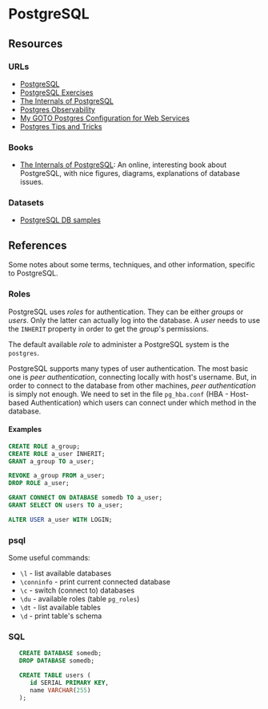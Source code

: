 PostgreSQL
==========


Resources
---------

### URLs ###

 - [PostgreSQL](https://www.postgresql.org/)
 - [PostgreSQL Exercises](http://pgexercises.com/)
 - [The Internals of PostgreSQL](http://www.interdb.jp/pg/)
 - [Postgres Observability](https://pgstats.dev/)
 - [My GOTO Postgres Configuration for Web Services][web-config]
 - [Postgres Tips and Tricks](https://pgdash.io/blog/postgres-tips-and-tricks.html)


[web-config]:	https://tightlycoupled.io/my-goto-postgres-configuration-for-web-services/


### Books ###

 - [The Internals of PostgreSQL](http://www.interdb.jp/pg/):
   An online, interesting book about PostgreSQL, with nice figures, diagrams,
   explanations of database issues.

### Datasets ###

 - [PostgreSQL DB samples](https://www.postgresql.org/ftp/projects/pgFoundry/dbsamples/)


References
----------

Some notes about some terms, techniques, and other information, specific to
PostgreSQL.

### Roles ###

PostgreSQL uses _roles_ for authentication.  They can be either _groups_ or
_users_.  Only the latter can actually log into the database.  A _user_ needs to
use the `INHERIT` property in order to get the _group_'s permissions.

The default available _role_ to administer a PostgreSQL system is the
`postgres`.

PostgreSQL supports many types of user authentication.  The most basic one is
_peer authentication_, connecting locally with host's username.  But, in order
to connect to the database from other machines, _peer authentication_ is simply
not enough.  We need to set in the file `pg_hba.conf` (HBA - Host-based
Authentication) which users can connect under which method in the database.

#### Examples ####

```sql
CREATE ROLE a_group;
CREATE ROLE a_user INHERIT;
GRANT a_group TO a_user;

REVOKE a_group FROM a_user;
DROP ROLE a_user;

GRANT CONNECT ON DATABASE somedb TO a_user;
GRANT SELECT ON users TO a_user;

ALTER USER a_user WITH LOGIN;
```

### psql ###

Some useful commands:

 - `\l`		- list available databases
 - `\conninfo`	- print current connected database
 - `\c`		- switch (connect to) databases
 - `\du`	- available roles (table `pg_roles`)
 - `\dt`	- list available tables
 - `\d`		- print table's schema

### SQL ###

```SQL
   CREATE DATABASE somedb;
   DROP DATABASE somedb;

   CREATE TABLE users (
      id SERIAL PRIMARY KEY,
      name VARCHAR(255)
   );
```
